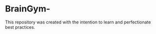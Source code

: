 # BrainGym-
This repository was created with the intention to learn and perfectionate best practices.
